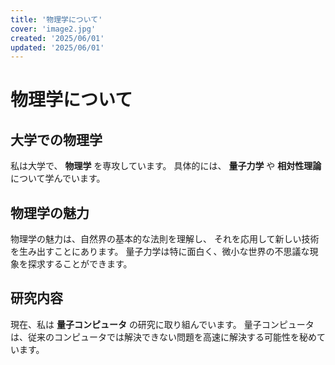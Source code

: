 ```yaml
---
title: '物理学について'
cover: 'image2.jpg'
created: '2025/06/01'
updated: '2025/06/01'
---
```


# 物理学について

## 大学での物理学

私は大学で、 **物理学** を専攻しています。
具体的には、 **量子力学** や **相対性理論** について学んでいます。

## 物理学の魅力

物理学の魅力は、自然界の基本的な法則を理解し、
それを応用して新しい技術を生み出すことにあります。
量子力学は特に面白く、微小な世界の不思議な現象を探求することができます。

## 研究内容
現在、私は **量子コンピュータ** の研究に取り組んでいます。
量子コンピュータは、従来のコンピュータでは解決できない問題を高速に解決する可能性を秘めています。
